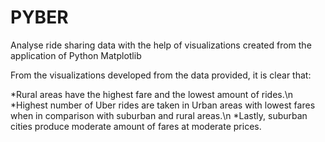 # PYBER
Analyse ride sharing data with the help of visualizations created from the application of Python Matplotlib 

From the visualizations developed from the data provided, it is clear that:

*Rural areas have the highest fare and the lowest amount of rides.\n
*Highest number of Uber rides are taken in Urban areas with lowest fares when in comparison with suburban and rural areas.\n
*Lastly, suburban cities produce moderate amount of fares at moderate prices. 
